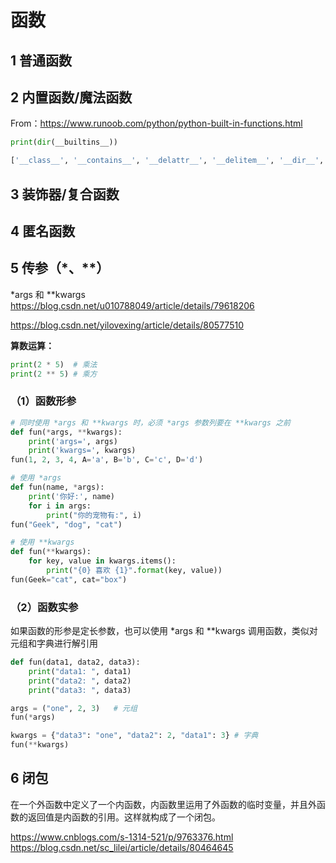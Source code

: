 



# 函数

## 1 普通函数


## 2 内置函数/魔法函数
From：https://www.runoob.com/python/python-built-in-functions.html

```python
print(dir(__builtins__))
```

```python
['__class__', '__contains__', '__delattr__', '__delitem__', '__dir__', '__doc__', '__eq__', '__format__', '__ge__', '__getattribute__', '__getitem__', '__gt__', '__hash__', '__init__', '__init_subclass__', '__iter__', '__le__', '__len__', '__lt__', '__ne__', '__new__', '__reduce__', '__reduce_ex__', '__repr__', '__setattr__', '__setitem__', '__sizeof__', '__str__', '__subclasshook__', 'clear', 'copy', 'fromkeys', 'get', 'items', 'keys', 'pop', 'popitem', 'setdefault', 'update', 'values']
```

## 3 装饰器/复合函数


## 4 匿名函数





## 5 传参（*、**） 
*args 和 **kwargs
https://blog.csdn.net/u010788049/article/details/79618206


https://blog.csdn.net/yilovexing/article/details/80577510

**算数运算：**
```python
print(2 * 5)  # 乘法
print(2 ** 5) # 乘方
```


### （1）函数形参
```python
# 同时使用 *args 和 **kwargs 时，必须 *args 参数列要在 **kwargs 之前
def fun(*args, **kwargs):
    print('args=', args)
    print('kwargs=', kwargs)
fun(1, 2, 3, 4, A='a', B='b', C='c', D='d')

# 使用 *args
def fun(name, *args):
    print('你好:', name)
    for i in args:
        print("你的宠物有:", i)
fun("Geek", "dog", "cat")

# 使用 **kwargs
def fun(**kwargs):
    for key, value in kwargs.items():
        print("{0} 喜欢 {1}".format(key, value))
fun(Geek="cat", cat="box")

```



### （2）函数实参
如果函数的形参是定长参数，也可以使用 *args 和 **kwargs 调用函数，类似对元组和字典进行解引用

```python
def fun(data1, data2, data3):
    print("data1: ", data1)
    print("data2: ", data2)
    print("data3: ", data3)

args = ("one", 2, 3)   # 元组
fun(*args)

kwargs = {"data3": "one", "data2": 2, "data1": 3} # 字典
fun(**kwargs)
```




## 6 闭包
在一个外函数中定义了一个内函数，内函数里运用了外函数的临时变量，并且外函数的返回值是内函数的引用。这样就构成了一个闭包。

https://www.cnblogs.com/s-1314-521/p/9763376.html
https://blog.csdn.net/sc_lilei/article/details/80464645


